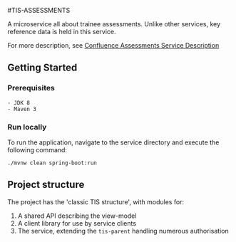 #TIS-ASSESSMENTS

A microservice all about trainee assessments.  Unlike other services, key reference data is held in this service.

For more description, see [Confluence Assessments Service Description](https://hee-tis.atlassian.net/wiki/spaces/NTCS/pages/81002540/Assessments)

## Getting Started
### Prerequisites
```
- JDK 8
- Maven 3
```

### Run locally
To run the application, navigate to the service directory and execute the following command:
```
./mvnw clean spring-boot:run
```

## Project structure
The project has the 'classic TIS structure', with modules for:
1. A shared API describing the view-model
2. A client library for use by service clients
3. The service, extending the `tis-parent` handling numerous authorisation
